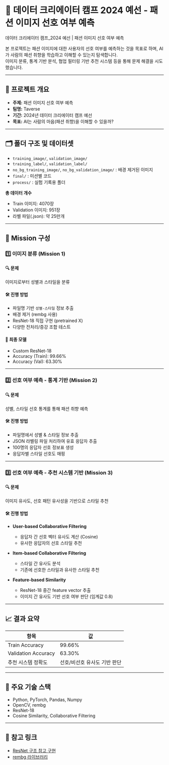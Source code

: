 # 🧥 데이터 크리에이터 캠프 2024 예선 - 패션 이미지 선호 여부 예측
데이터 크리에이터 캠프_2024 예선 | 패션 이미지 선호 여부 예측

본 프로젝트는 패션 이미지에 대한 사용자의 선호 여부를 예측하는 것을 목표로 하며, AI가 사람의 패션 취향을 학습하고 이해할 수 있는지 탐색합니다.  
이미지 분류, 통계 기반 분석, 협업 필터링 기반 추천 시스템 등을 통해 문제 해결을 시도했습니다.

---

## 📌 프로젝트 개요

- **주제:** 패션 이미지 선호 여부 예측
- **팀명:** Taverse
- **기간:** 2024년 데이터 크리에이터 캠프 예선
- **목표:** AI는 사람의 마음(패션 취향)을 이해할 수 있을까?

---

## 🗂 폴더 구조 및 데이터셋

- `training_image/`, `validation_image/`  
- `training_label/`, `validation_label/`  
- `no_bg_training_image/`, `no_bg_validation_image/` : 배경 제거된 이미지  
- `final/` : 미션별 코드  
- `process/` : 실험 기록용 폴더

**총 데이터 개수**  
- Train 이미지: 4070장  
- Validation 이미지: 951장  
- 라벨 파일(.json): 약 25만개

---

## 🧩 Mission 구성

### 1️⃣ 이미지 분류 (Mission 1)

#### 🔍 문제
이미지로부터 성별과 스타일을 분류

#### 🛠 진행 방법
- 파일명 기반 `성별-스타일` 정보 추출
- 배경 제거 (rembg 사용)
- ResNet-18 직접 구현 (pretrained X)
- 다양한 전처리/증강 조합 테스트

#### 🧪 최종 모델
- Custom ResNet-18
- Accuracy (Train): 99.66%
- Accuracy (Val): 63.30%

---

### 2️⃣ 선호 여부 예측 - 통계 기반 (Mission 2)

#### 🔍 문제
성별, 스타일 선호 통계를 통해 패션 취향 예측

#### 🛠 진행 방법
- 파일명에서 성별 & 스타일 정보 추출
- JSON 라벨링 파일 처리하여 유효 응답자 추출
- 100명의 응답자 선호 정보표 생성
- 응답자별 스타일 선호도 매핑

---

### 3️⃣ 선호 여부 예측 - 추천 시스템 기반 (Mission 3)

#### 🔍 문제
이미지 유사도, 선호 패턴 유사성을 기반으로 스타일 추천

#### 🛠 진행 방법

- **User-based Collaborative Filtering**
  - 응답자 간 선호 벡터 유사도 계산 (Cosine)
  - 유사한 응답자의 선호 스타일 추천

- **Item-based Collaborative Filtering**
  - 스타일 간 유사도 분석
  - 기존에 선호한 스타일과 유사한 스타일 추천

- **Feature-based Similarity**
  - ResNet-18 중간 feature vector 추출
  - 이미지 간 유사도 기반 선호 여부 판단 (임계값 0.8)

---

## 📈 결과 요약

| 항목              | 값                     |
|------------------|------------------------|
| Train Accuracy   | 99.66%                 |
| Validation Accuracy | 63.30%              |
| 추천 시스템 정확도 | 선호/비선호 유사도 기반 판단 |

---

## 🧠 주요 기술 스택

- Python, PyTorch, Pandas, Numpy
- OpenCV, rembg
- ResNet-18
- Cosine Similarity, Collaborative Filtering

---

## 📎 참고 링크

- [ResNet 구조 참고 구현](https://github.com/shoji9x9/Fashion-MNIST-By-ResNet/)
- [rembg 라이브러리](https://github.com/danielgatis/rembg)

